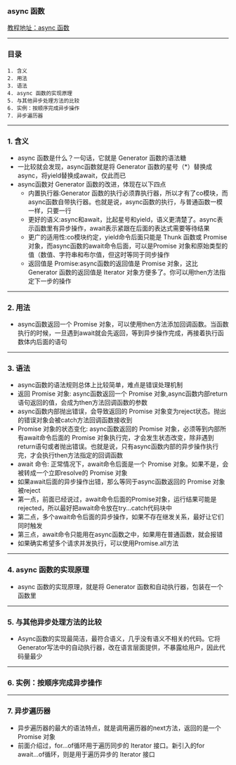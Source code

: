### async 函数
[教程地址：async 函数](http://es6.ruanyifeng.com/#docs/async)

---
### 目录
```
1. 含义
2. 用法
3. 语法
4. async 函数的实现原理
5. 与其他异步处理方法的比较
6. 实例：按顺序完成异步操作
7. 异步遍历器
```

---
### 1. 含义
- async 函数是什么？一句话，它就是 Generator 函数的语法糖
- 一比较就会发现，async函数就是将 Generator 函数的星号（*）替换成async，将yield替换成await，仅此而已
- async函数对 Generator 函数的改进，体现在以下四点
   - 内置执行器:Generator 函数的执行必须靠执行器，所以才有了co模块，而async函数自带执行器。也就是说，async函数的执行，与普通函数一模一样，只要一行
   - 更好的语义:async和await，比起星号和yield，语义更清楚了。async表示函数里有异步操作，await表示紧跟在后面的表达式需要等待结果
   - 更广的适用性:co模块约定，yield命令后面只能是 Thunk 函数或 Promise 对象，而async函数的await命令后面，可以是Promise 对象和原始类型的值（数值、字符串和布尔值，但这时等同于同步操作
   - 返回值是 Promise:async函数的返回值是 Promise 对象，这比 Generator 函数的返回值是 Iterator 对象方便多了。你可以用then方法指定下一步的操作

---
### 2. 用法
- async函数返回一个 Promise 对象，可以使用then方法添加回调函数。当函数执行的时候，一旦遇到await就会先返回，等到异步操作完成，再接着执行函数体内后面的语句

---
### 3. 语法 
- async函数的语法规则总体上比较简单，难点是错误处理机制
- 返回 Promise 对象: async函数返回一个 Promise 对象,async函数内部return语句返回的值，会成为then方法回调函数的参数
- async函数内部抛出错误，会导致返回的 Promise 对象变为reject状态。抛出的错误对象会被catch方法回调函数接收到
- Promise 对象的状态变化: async函数返回的 Promise 对象，必须等到内部所有await命令后面的 Promise 对象执行完，才会发生状态改变，除非遇到return语句或者抛出错误。也就是说，只有async函数内部的异步操作执行完，才会执行then方法指定的回调函数   
- await 命令: 正常情况下，await命令后面是一个 Promise 对象。如果不是，会被转成一个立即resolve的 Promise 对象
- 如果await后面的异步操作出错，那么等同于async函数返回的 Promise 对象被reject
- 第一点，前面已经说过，await命令后面的Promise对象，运行结果可能是rejected，所以最好把await命令放在try...catch代码块中
- 第二点，多个await命令后面的异步操作，如果不存在继发关系，最好让它们同时触发
- 第三点，await命令只能用在async函数之中，如果用在普通函数，就会报错
- 如果确实希望多个请求并发执行，可以使用Promise.all方法

---
### 4. async 函数的实现原理
- async 函数的实现原理，就是将 Generator 函数和自动执行器，包装在一个函数里

---
### 5. 与其他异步处理方法的比较
- Async函数的实现最简洁，最符合语义，几乎没有语义不相关的代码。它将Generator写法中的自动执行器，改在语言层面提供，不暴露给用户，因此代码量最少

---
### 6. 实例：按顺序完成异步操作

---
### 7. 异步遍历器
- 异步遍历器的最大的语法特点，就是调用遍历器的next方法，返回的是一个 Promise 对象
- 前面介绍过，for...of循环用于遍历同步的 Iterator 接口。新引入的for await...of循环，则是用于遍历异步的 Iterator 接口
